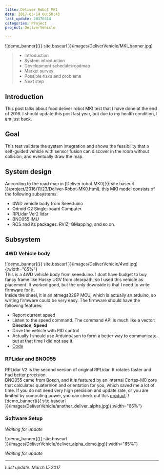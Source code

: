 ```yaml
---
title: Deliver Robot MK1
date: 2017-03-14 00:50:43
last_update: 20170314
categories: Project
project: DeliverVehicle

---
```


![demo_banner]({{ site.baseurl }}/images/DeliverVehicle/MKI_banner.jpg)

>* Introduction
>* System introduction
>* Development schedule/roadmap
>* Market survey
>* Possible risks and problems
>* Next step

## Introduction
This post talks about food deliver robot MKI test that I have done at the end of 2016.
I should update this post last year, but due to my health condition, I am just back.

## Goal  
This test validate the system integration and shows the feasibility that a self-guided vehicle with sensor fusion can discover in the room without collision, and eventually draw the map. 


## System design 
According to the road map in [Deliver robot MK0]({{ site.baseurl }}/project/2016/11/23/Deliver-Robot-MK0.html), this MKI model consists of the following subsystems:  

* 4WD vehidle body from Seeeduino  
* Odroid C2 Single-board Computer
* RPLidar Ver2 lidar 
* BNO055 IMU 
* ROS and its packages: RVIZ, GMapping, and so on.

## Subsystem

### 4WD Vehicle body 
![demo_banner]({{ site.baseurl }}/images/DeliverVehicle/4wd.jpg){:width="65%"}  
This is a 4WD vehicle body from seeeduino. I dont have budget to buy fancy frame like Husky UGV from clearpath, so I used this vehicle as placement. It worked good, but the only downside is that I need to write firmware for it.  
Inside the sheel, it is an atmega328P MCU, which is actually an arduino, so writing firmware could be very easy.
The firmware should have the following features:  

* Report current speed  
* Listen to the speed command. The command API is much like a vector: **Direction**, **Speed** 
* Drive the vehicle with PID control  
* Actually I should use ArduinoJson to form a better way to communicate, but at that time I did not see it.
* [Code](https://github.com/khjtony/deliver_robot/blob/mk0/src/vehicle_driver/encoder_test/motorDriverDemo/motorDriverDemo.ino)


### RPLidar and BNO055 
RPLidar V2 is the second version of original RPLidar. It rotates faster and had better precision.  
BNO055 came from Bosch, and it is featured by an internal Cortex-M0 core that calculates quaternion and orientation for you, which saved me a lot of time. If you do not need very high precision and update rate, or you are limited by computing power, you can check out this [product](https://learn.adafruit.com/adafruit-bno055-absolute-orientation-sensor/overview). 
![demo_banner]({{ site.baseurl }}/images/DeliverVehicle/another_deliver_alpha.jpg){:width="65%"}

### Software Setup  

*Waiting for update*

![demo_banner]({{ site.baseurl }}/images/DeliverVehicle/deliver_alpha_demo.jpg){:width="65%"}
 
*Waiting for update*

---
*Last update: March.15.2017*